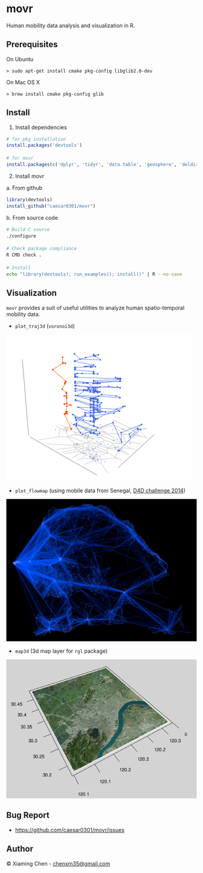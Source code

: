 # movr

Human mobility data analysis and visualization in R.

## Prerequisites

On Ubuntu

    > sudo apt-get install cmake pkg-config libglib2.0-dev

On Mac OS X

    > brew install cmake pkg-config glib
    
## Install

1. Install dependencies

```R
# for pkg installation
install.packages('devtools')

# for movr
install.packages(c('dplyr', 'tidyr', 'data.table', 'geosphere', 'deldir', 'RColorBrewer', 'igraph'))
```

2. Install movr

a. From github

```R
library(devtools)
install_github("caesar0301/movr")
```

b. From source code

```bash
# Build C source
./configure

# Check package compliance
R CMD check .

# Install
echo "library(devtools); run_examples(); install()" | R --no-save
```

## Visualization

`movr` provides a suit of useful utilities to analyze human spatio-temporal mobility data.

* `plot_traj3d` (`voronoi3d`)

![draw_mobility3d_example](https://raw.githubusercontent.com/caesar0301/movr/master/examples/mobility3d.png)

* `plot_flowmap` (using mobile data from Senegal, [D4D challenge 2014](http://www.d4d.orange.com/en/Accueil))

![draw_flowmap_example](https://raw.githubusercontent.com/caesar0301/movr/master/examples/flowmap.png)

* `map3d` (3d map layer for `rgl` package)

![map3d_example](https://raw.githubusercontent.com/caesar0301/movr/master/examples/map3d-rgl.png)


## Bug Report

* https://github.com/caesar0301/movr/issues

## Author

© Xiaming Chen - chenxm35@gmail.com
